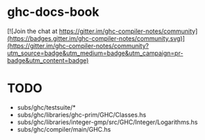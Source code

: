 # ghc-docs-book

[![Join the chat at https://gitter.im/ghc-compiler-notes/community](https://badges.gitter.im/ghc-compiler-notes/community.svg)](https://gitter.im/ghc-compiler-notes/community?utm_source=badge&utm_medium=badge&utm_campaign=pr-badge&utm_content=badge)

# TODO

- subs/ghc/testsuite/*
- subs/ghc/libraries/ghc-prim/GHC/Classes.hs
- subs/ghc/libraries/integer-gmp/src/GHC/Integer/Logarithms.hs
- subs/ghc/compiler/main/GHC.hs